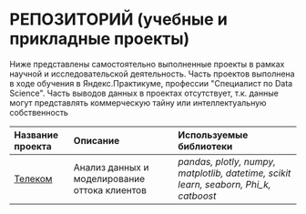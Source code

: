 # РЕПОЗИТОРИЙ (учебные и прикладные проекты)

Ниже представлены самостоятельно выполненные проекты в рамках научной и исследовательской деятельность. Часть проектов выполнена в ходе обучения в Яндекс.Практикуме, профессии "Специалист по Data Science". 
Часть выводов данных в проектах отсутствует, т.к. данные могут представлять коммерческую тайну или интеллектуальную собственность

| Название проекта | Описание | Используемые библиотеки | 
| :---------------------- | :---------------------- | :---------------------- |
| [Телеком](telecom) | Анализ данных и моделирование оттока клиентов | *pandas, plotly, numpy, matplotlib, datetime, scikit learn, seaborn, Phi_k, catboost* |